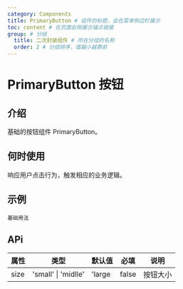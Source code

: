 ```yaml
---
category: Components
title: PrimaryButton # 组件的标题，会在菜单侧边栏展示
toc: content # 在页面右侧展示锚点链接
group: # 分组
  title: 二次封装组件 # 所在分组的名称
  order: 2 # 分组排序，值越小越靠前
---
```


# PrimaryButton 按钮

## 介绍

基础的按钮组件 PrimaryButton。

## 何时使用

响应用户点击行为，触发相应的业务逻辑。

## 示例

<!-- 可以通过code加载示例代码，dumi会帮我们做解析 -->

<code src="./demo/base.tsx">基础用法</code>

## APi

<!-- 会生成api表格 -->

| 属性 | 类型                | 默认值 | 必填  | 说明     |
| ---- | ------------------- | ------ | ----- | -------- |
| size | 'small' \| 'midlle' | 'large | false | 按钮大小 |
